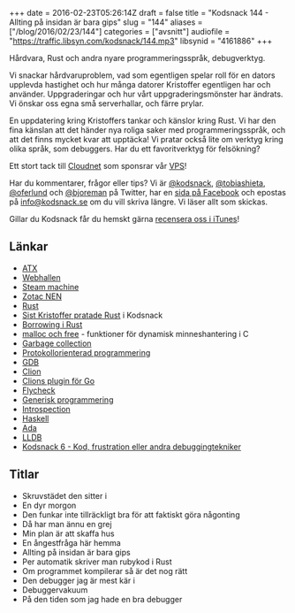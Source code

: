 +++
date = 2016-02-23T05:26:14Z
draft = false
title = "Kodsnack 144 - Allting på insidan är bara gips"
slug = "144"
aliases = ["/blog/2016/02/23/144"]
categories = ["avsnitt"]
audiofile = "https://traffic.libsyn.com/kodsnack/144.mp3"
libsynid = "4161886"
+++

Hårdvara, Rust och andra nyare programmeringsspråk, debugverktyg.

Vi snackar hårdvaruproblem, vad som egentligen spelar roll för en dators upplevda hastighet och hur många datorer Kristoffer egentligen har och använder. Uppgraderingar och hur vårt uppgraderingsmönster har ändrats. Vi önskar oss egna små serverhallar, och färre prylar.

En uppdatering kring Kristoffers tankar och känslor kring Rust. Vi har den fina känslan att det händer nya roliga saker med programmeringsspråk, och att det finns mycket kvar att upptäcka! Vi pratar också lite om verktyg kring olika språk, som debuggers. Har du ett favoritverktyg för felsökning?

Ett stort tack till [Cloudnet](http://www.cloudnet.se) som sponsrar vår [VPS](http://en.wikipedia.org/wiki/Virtual_private_server)!

Har du kommentarer, frågor eller tips? Vi är [@kodsnack](https://www.twitter.com/kodsnack), [@tobiashieta](https://www.twitter.com/tobiashieta), [@oferlund](https://www.twitter.com/oferlund) och [@bjoreman](https://www.twitter.com/bjoreman) på Twitter, har en [sida på Facebook](https://www.facebook.com/kodsnack) och epostas på [info@kodsnack.se](mailto:info@kodsnack.se) om du vill skriva längre. Vi läser allt som skickas.

Gillar du Kodsnack får du hemskt gärna [recensera oss i iTunes](http://itunes.apple.com/se/podcast/kodsnack/id561631498?l=en)!

## Länkar ##
* [ATX](https://en.wikipedia.org/wiki/ATX)
* [Webhallen](http://www.webhallen.com/)
* [Steam machine](https://en.wikipedia.org/wiki/Steam_Machine_%28hardware_platform%29)
* [Zotac NEN](https://www.zotac.com/us/product/mini_pcs/nen-steam-machine)
* [Rust](https://www.rust-lang.org/)
* [Sist Kristoffer pratade Rust](https://kodsnack.se/118/) i Kodsnack
* [Borrowing i Rust](https://doc.rust-lang.org/book/references-and-borrowing.html)
* [malloc och free](https://en.wikipedia.org/wiki/C_dynamic_memory_allocation) - funktioner för dynamisk minneshantering i C
* [Garbage collection](https://en.wikipedia.org/wiki/Garbage_collection_%28computer_science%29)
* [Protokollorienterad programmering](https://gist.github.com/rbobbins/de5c75cf709f0109ee95)
* [GDB](https://www.gnu.org/software/gdb/)
* [Clion](http://www.jetbrains.com/kodsnack-clion)
* [Clions plugin för Go](https://plugins.jetbrains.com/plugin/5047?pr=clion&showAllUpdates=true)
* [Flycheck](http://www.flycheck.org/)
* [Generisk programmering](https://en.wikipedia.org/wiki/Generic_programming)
* [Introspection](https://en.wikipedia.org/wiki/Type_introspection)
* [Haskell](https://en.wikipedia.org/wiki/Haskell_%28programming_language%29)
* [Ada](https://en.wikipedia.org/wiki/Ada_%28programming_language%29)
* [LLDB](https://en.wikipedia.org/wiki/LLDB_%28debugger%29)
* [Kodsnack 6 - Kod, frustration eller andra debuggingtekniker](https://kodsnack.se/6/)

## Titlar ##
* Skruvstädet den sitter i
* En dyr morgon
* Den funkar inte tillräckligt bra för att faktiskt göra någonting
* Då har man ännu en grej
* Min plan är att skaffa hus
* En ångestfråga här hemma
* Allting på insidan är bara gips
* Per automatik skriver man rubykod i Rust
* Om programmet kompilerar så är det nog rätt
* Den debugger jag är mest kär i
* Debuggervakuum
* På den tiden som jag hade en bra debugger